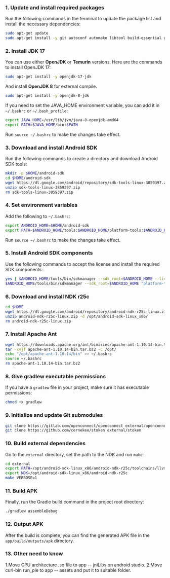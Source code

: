 ### 1. Update and install required packages

Run the following commands in the terminal to update the package list and install the necessary dependencies:

```bash
sudo apt-get update
sudo apt-get install -y git autoconf automake libtool build-essential gcc make pkg-config gettext unzip
```

### 2. Install JDK 17

You can use either **OpenJDK** or **Temurin** versions. Here are the commands to install OpenJDK 17:

```bash
sudo apt-get install -y openjdk-17-jdk
```

And install **OpenJDK 8** for external compile.

```bash
sudo apt-get install -y openjdk-8-jdk
```

If you need to set the JAVA_HOME environment variable, you can add it in `~/.bashrc` or `~/.bash_profile`:

```bash
export JAVA_HOME=/usr/lib/jvm/java-8-openjdk-amd64
export PATH=$JAVA_HOME/bin:$PATH
```

Run `source ~/.bashrc` to make the changes take effect.

### 3. Download and install Android SDK

Run the following commands to create a directory and download Android SDK tools:

```bash
mkdir -p $HOME/android-sdk
cd $HOME/android-sdk
wget https://dl.google.com/android/repository/sdk-tools-linux-3859397.zip
unzip sdk-tools-linux-3859397.zip
rm sdk-tools-linux-3859397.zip
```

### 4. Set environment variables

Add the following to `~/.bashrc`:

```bash
export ANDROID_HOME=$HOME/android-sdk
export PATH=$ANDROID_HOME/tools:$ANDROID_HOME/platform-tools:$ANDROID_HOME/tools/bin:$PATH
```

Run `source ~/.bashrc` to make the changes take effect.

### 5. Install Android SDK components

Use the following commands to accept the license and install the required SDK components:

```bash
yes | $ANDROID_HOME/tools/bin/sdkmanager --sdk_root=$ANDROID_HOME --licenses
$ANDROID_HOME/tools/bin/sdkmanager --sdk_root=$ANDROID_HOME "platform-tools" "platforms;android-34"
```

### 6. Download and install NDK r25c

```bash
cd $HOME
wget https://dl.google.com/android/repository/android-ndk-r25c-linux.zip
unzip android-ndk-r25c-linux.zip -d /opt/android-sdk-linux_x86/
rm android-ndk-r25c-linux.zip
```

### 7. Install Apache Ant

```bash
wget https://downloads.apache.org/ant/binaries/apache-ant-1.10.14-bin.tar.bz2
tar -xvjf apache-ant-1.10.14-bin.tar.bz2 -C /opt/
echo "/opt/apache-ant-1.10.14/bin" >> ~/.bashrc
source ~/.bashrc
rm apache-ant-1.10.14-bin.tar.bz2
```

### 8. Give gradlew executable permissions

If you have a `gradlew` file in your project, make sure it has executable permissions:

```bash
chmod +x gradlew
```

### 9. Initialize and update Git submodules

```bash
git clone https://gitlab.com/openconnect/openconnect external/openconnect
git clone https://github.com/cernekee/stoken external/stoken
```

### 10. Build external dependencies

Go to the `external` directory, set the path to the NDK and run `make`:

```bash
cd external
export PATH=/opt/android-sdk-linux_x86/android-ndk-r25c/toolchains/llvm/prebuilt/linux-x86_64/bin:$PATH
export NDK=/opt/android-sdk-linux_x86/android-ndk-r25c
make VERBOSE=1
```

### 11. Build APK

Finally, run the Gradle build command in the project root directory:

```bash
./gradlew assembleDebug
```

### 12. Output APK

After the build is complete, you can find the generated APK file in the `app/build/outputs/apk` directory.

### 13. Other need to know

1.Move CPU architecture .so file to app -- jniLibs on android studio.
2.Move curl-bin run_pie to app -- assets and put it to suitable folder.
